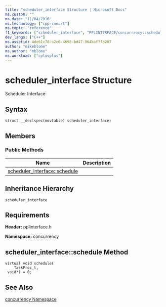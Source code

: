 ```yaml
---
title: "scheduler_interface Structure | Microsoft Docs"
ms.custom: ""
ms.date: "11/04/2016"
ms.technology: ["cpp-concrt"]
ms.topic: "reference"
f1_keywords: ["scheduler_interface", "PPLINTERFACE/concurrency::scheduler_interface", "PPLINTERFACE/concurrency::scheduler_interface::scheduler_interface::schedule"]
dev_langs: ["C++"]
ms.assetid: 4de61c78-a2c6-4698-bd47-964baf7fa287
author: "mikeblome"
ms.author: "mblome"
ms.workload: ["cplusplus"]
---
```

# scheduler_interface Structure
Scheduler Interface  
  
## Syntax  
  
```
struct __declspec(novtable) scheduler_interface;
```  
  
## Members  
  
### Public Methods  
  
|Name|Description|  
|----------|-----------------|  
|[scheduler_interface::schedule](#schedule)||  
  
## Inheritance Hierarchy  
 `scheduler_interface`  
  
## Requirements  
 **Header:** pplinterface.h  
  
 **Namespace:** concurrency  
  
##  <a name="schedule"></a>  scheduler_interface::schedule Method  
  
```
virtual void schedule(
    TaskProc_t,
 void*) = 0;
```  
  
## See Also  
 [concurrency Namespace](concurrency-namespace.md)
